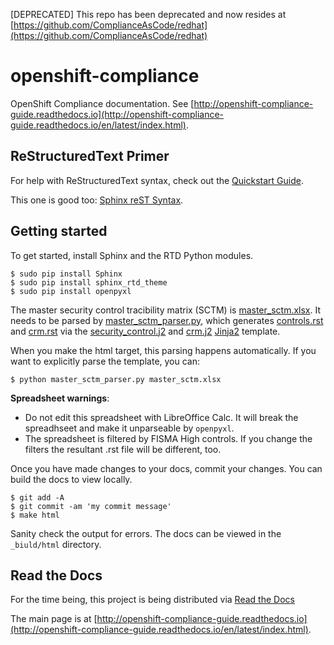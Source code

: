 [DEPRECATED] This repo has been deprecated and now resides at [https://github.com/ComplianceAsCode/redhat](https://github.com/ComplianceAsCode/redhat)

# openshift-compliance
OpenShift Compliance documentation. See [http://openshift-compliance-guide.readthedocs.io](http://openshift-compliance-guide.readthedocs.io/en/latest/index.html).

## ReStructuredText Primer

For help with ReStructuredText syntax, check out the [Quickstart Guide](http://docutils.sourceforge.net/docs/user/rst/quickstart.html).

This one is good too: [Sphinx reST Syntax](http://thomas-cokelaer.info/tutorials/sphinx/rest_syntax.html).

## Getting started

To get started, install Sphinx and the RTD Python modules.

```
$ sudo pip install Sphinx
$ sudo pip install sphinx_rtd_theme
$ sudo pip install openpyxl
```

The master security control tracibility matrix (SCTM) is [master_sctm.xlsx](master_sctm.xlsx). It needs to be parsed by [master_sctm_parser.py](master_sctm_parser.py), which generates [controls.rst](controls.rst) and [crm.rst](crm.rst) via the [security_control.j2](security_control.j2) and [crm.j2](crm.j2) [Jinja2](http://jinja.pocoo.org/docs/dev/) template.

When you make the html target, this parsing happens automatically. If you want to explicitly parse the template, you can:

```
$ python master_sctm_parser.py master_sctm.xlsx
```

**Spreadsheet warnings**: 
* Do not edit this spreadsheet with LibreOffice Calc. It will break the spreadhseet and make it unparseable by ```openpyxl```. 
* The spreadsheet is filtered by FISMA High controls. If you change the filters the resultant .rst file will be different, too.

Once you have made changes to your docs, commit your changes. You can build the docs to view locally.

```
$ git add -A
$ git commit -am 'my commit message'
$ make html
```

Sanity check the output for errors. The docs can be viewed in the ```_biuld/html``` directory.

## Read the Docs

For the time being, this project is being distributed via [Read the Docs](http://readthedocs.org)

The main page is at [http://openshift-compliance-guide.readthedocs.io](http://openshift-compliance-guide.readthedocs.io/en/latest/index.html).

